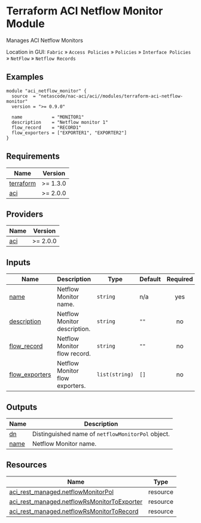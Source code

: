 <!-- BEGIN_TF_DOCS -->
# Terraform ACI Netflow Monitor Module

Manages ACI Netflow Monitors

Location in GUI:
`Fabric` » `Access Policies` » `Policies` » `Interface Policies` » `NetFlow` » `Netflow Records`

## Examples

```hcl
module "aci_netflow_monitor" {
  source  = "netascode/nac-aci/aci//modules/terraform-aci-netflow-monitor"
  version = ">= 0.9.0"

  name           = "MONITOR1"
  description    = "Netflow monitor 1"
  flow_record    = "RECORD1"
  flow_exporters = ["EXPORTER1", "EXPORTER2"]
}
```

## Requirements

| Name | Version |
|------|---------|
| <a name="requirement_terraform"></a> [terraform](#requirement\_terraform) | >= 1.3.0 |
| <a name="requirement_aci"></a> [aci](#requirement\_aci) | >= 2.0.0 |

## Providers

| Name | Version |
|------|---------|
| <a name="provider_aci"></a> [aci](#provider\_aci) | >= 2.0.0 |

## Inputs

| Name | Description | Type | Default | Required |
|------|-------------|------|---------|:--------:|
| <a name="input_name"></a> [name](#input\_name) | Netflow Monitor name. | `string` | n/a | yes |
| <a name="input_description"></a> [description](#input\_description) | Netflow Monitor description. | `string` | `""` | no |
| <a name="input_flow_record"></a> [flow\_record](#input\_flow\_record) | Netflow Monitor flow record. | `string` | `""` | no |
| <a name="input_flow_exporters"></a> [flow\_exporters](#input\_flow\_exporters) | Netflow Monitor flow exporters. | `list(string)` | `[]` | no |

## Outputs

| Name | Description |
|------|-------------|
| <a name="output_dn"></a> [dn](#output\_dn) | Distinguished name of `netflowMonitorPol` object. |
| <a name="output_name"></a> [name](#output\_name) | Netflow Monitor name. |

## Resources

| Name | Type |
|------|------|
| [aci_rest_managed.netflowMonitorPol](https://registry.terraform.io/providers/CiscoDevNet/aci/latest/docs/resources/rest_managed) | resource |
| [aci_rest_managed.netflowRsMonitorToExporter](https://registry.terraform.io/providers/CiscoDevNet/aci/latest/docs/resources/rest_managed) | resource |
| [aci_rest_managed.netflowRsMonitorToRecord](https://registry.terraform.io/providers/CiscoDevNet/aci/latest/docs/resources/rest_managed) | resource |
<!-- END_TF_DOCS -->